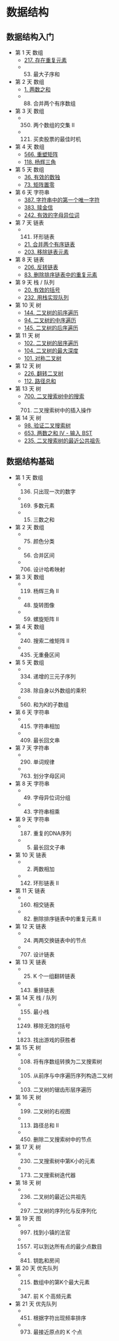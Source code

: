 # 数据结构

## 数据结构入门

- 第 1 天 数组
	- [217. 存在重复元素](questions/normal-0217-contains-duplicate.md)
	- 53. 最大子序和
- 第 2 天 数组
	- [1. 两数之和](questions/normal-0001-two-sum.md)
	- 88. 合并两个有序数组
- 第 3 天 数组
	- 350. 两个数组的交集 II
	- 121. 买卖股票的最佳时机
- 第 4 天 数组
	- [566. 重塑矩阵](questions/normal-0566-reshape-the-matrix.md)
	- [118. 杨辉三角](questions/normal-0118-pascals-triangle.md)
- 第 5 天 数组
	- [36. 有效的数独](questions/normal-0036-valid-sudoku.md)
	- [73. 矩阵置零](questions/normal-0073-set-matrix-zeroes.md)
- 第 6 天 字符串
	- [387. 字符串中的第一个唯一字符](questions/normal-0387-first-unique-character-in-a-string.md)
	- [383. 赎金信](questions/normal-0383-ransom-note.md)
	- [242. 有效的字母异位词](questions/normal-0242-valid-anagram.md)
- 第 7 天 链表
	- 141. 环形链表
	- [21. 合并两个有序链表](questions/normal-0021-merge-two-sorted-lists.md)
	- [203. 移除链表元素](questions/normal-0203-remove-linked-list-elements.md)
- 第 8 天 链表
	- [206. 反转链表](questions/normal-0206-reverse-linked-list.md)
	- [83. 删除排序链表中的重复元素](questions/normal-0083-remove-duplicates-from-sorted-list.md)
- 第 9 天 栈 / 队列
	- [20. 有效的括号](questions/normal-0020-valid-parentheses.md)
	- [232. 用栈实现队列](questions/normal-0232-implement-queue-using-stacks.md)
- 第 10 天 树
	- [144. 二叉树的前序遍历](questions/normal-0144-binary-tree-preorder-traversal.md)
	- [94. 二叉树的中序遍历](questions/normal-0094-binary-tree-inorder-traversal.md)
	- [145. 二叉树的后序遍历](questions/normal-0145-binary-tree-postorder-traversal.md)
- 第 11 天 树
	- [102. 二叉树的层序遍历](questions/normal-0102-binary-tree-level-order-traversal.md)
	- [104. 二叉树的最大深度](questions/normal-0104-maximum-depth-of-binary-tree.md)
	- [101. 对称二叉树](questions/normal-0101-symmetric-tree.md)
- 第 12 天 树
	- [226. 翻转二叉树](questions/normal-0226-invert-binary-tree.md)
	- [112. 路径总和](questions/normal-0112-path-sum.md)
- 第 13 天 树
	- [700. 二叉搜索树中的搜索](questions/normal-0700-search-in-a-binary-search-tree.md)
	- 701. 二叉搜索树中的插入操作
- 第 14 天 树
	- [98. 验证二叉搜索树](questions/normal-0098-validate-binary-search-tree.md)
	- [653. 两数之和 IV - 输入 BST](questions/normal-0653-two-sum-iv-input-is-a-bst.md)
	- [235. 二叉搜索树的最近公共祖先](questions/normal-0235-lowest-common-ancestor-of-a-binary-search-tree.md)

## 数据结构基础

- 第 1 天 数组
	- 136. 只出现一次的数字
	- 169. 多数元素
	- 15. 三数之和
- 第 2 天 数组
	- 75. 颜色分类
	- 56. 合并区间
	- 706. 设计哈希映射
- 第 3 天 数组
	- 119. 杨辉三角 II
	- 48. 旋转图像
	- 59. 螺旋矩阵 II
- 第 4 天 数组
	- 240. 搜索二维矩阵 II
	- 435. 无重叠区间
- 第 5 天 数组
	- 334. 递增的三元子序列
	- 238. 除自身以外数组的乘积
	- 560. 和为K的子数组
- 第 6 天 字符串
	- 415. 字符串相加
	- 409. 最长回文串
- 第 7 天 字符串
	- 290. 单词规律
	- 763. 划分字母区间
- 第 8 天 字符串
	- 49. 字母异位词分组
	- 43. 字符串相乘
- 第 9 天 字符串
	- 187. 重复的DNA序列
	- 5. 最长回文子串
- 第 10 天 链表
	- 2. 两数相加
	- 142. 环形链表 II
- 第 11 天 链表
	- 160. 相交链表
	- 82. 删除排序链表中的重复元素 II
- 第 12 天 链表
	- 24. 两两交换链表中的节点
	- 707. 设计链表
- 第 13 天 链表
	- 25. K 个一组翻转链表
	- 143. 重排链表
- 第 14 天 栈 / 队列
	- 155. 最小栈
	- 1249. 移除无效的括号
	- 1823. 找出游戏的获胜者
- 第 15 天 树
	- 108. 将有序数组转换为二叉搜索树
	- 105. 从前序与中序遍历序列构造二叉树
	- 103. 二叉树的锯齿形层序遍历
- 第 16 天 树
	- 199. 二叉树的右视图
	- 113. 路径总和 II
	- 450. 删除二叉搜索树中的节点
- 第 17 天 树
	- 230. 二叉搜索树中第K小的元素
	- 173. 二叉搜索树迭代器
- 第 18 天 树
	- 236. 二叉树的最近公共祖先
	- 297. 二叉树的序列化与反序列化
- 第 19 天 图
	- 997. 找到小镇的法官
	- 1557. 可以到达所有点的最少点数目
	- 841. 钥匙和房间
- 第 20 天 优先队列
	- 215. 数组中的第K个最大元素
	- 347. 前 K 个高频元素
- 第 21 天 优先队列
	- 451. 根据字符出现频率排序
	- 973. 最接近原点的 K 个点